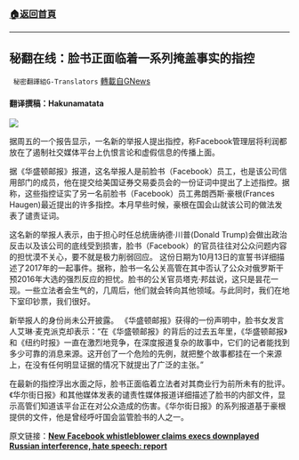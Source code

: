 ###  [:house:返回首頁](https://github.com/ourhimalayas/txt)
---


## 秘翻在线：脸书正面临着一系列掩盖事实的指控
` 秘密翻譯組G-Translators` [轉載自GNews](https://gnews.org/zh-hans/1612634/)

#### 翻译撰稿：Hakunamatata

![](https://assets.gnews.org/wp-content/uploads/2021/10/zuckerberg14364phearing.jpg)

据周五的一个报告显示，一名新的举报人提出指控，称Facebook管理层将利润都放在了遏制社交媒体平台上仇恨言论和虚假信息的传播上面。

据《华盛顿邮报》报道，这名举报人是前脸书（Facebook）员工，也是该公司信用部门的成员，他在提交给美国证券交易委员会的一份证词中提出了上述指控。据称，这些指控证实了另一名前脸书（Facebook）员工弗朗西斯·豪根(Frances Haugen)最近提出的许多指控。本月早些时候，豪根在国会山就该公司的做法发表了谴责证词。

这名新的举报人表示，由于担心时任总统唐纳德·川普(Donald Trump)会做出政治反击以及该公司的底线受到损害，脸书（Facebook）的官员往往对公众问题内容的担忧漠不关心，要不就是极力削弱回应。 这份日期为10月13日的宣誓书详细描述了2017年的一起事件。据称，脸书一名公关高管在其中否认了公众对俄罗斯干预2016年大选的强烈反应的担忧。脸书的公关官员塔克·邦兹说，这只是昙花一现。一些立法者会生气的，几周后，他们就会转向其他领域。与此同时，我们在地下室印钞票，我们很好。

新举报人的身份尚未公开披露。 《华盛顿邮报》获得的一份声明中，脸书女发言人艾琳·麦克派克却表示：“在《华盛顿邮报》的背后的过去五年里，《华盛顿邮报》和《纽约时报》一直在激烈地竞争，在深度报道复杂的故事中，它们的记者能找到多少可靠的消息来源。这开创了一个危险的先例，就把整个故事都挂在一个来源上，在没有任何明显证据的情况下就提出了广泛的主张。”

在最新的指控浮出水面之际，脸书正面临着立法者对其商业行为前所未有的批评。《华尔街日报》和其他媒体发表的谴责性媒体报道详细描述了脸书的内部文件，显示高管们知道该平台正在对公众造成的伤害。《华尔街日报》的系列报道基于豪根提供的文件，他是曾经呼吁国会监管脸书的人之一。

原文链接：[**New Facebook whistleblower claims execs downplayed Russian interference, hate speech: report**](https://www.foxbusiness.com/technology/new-facebook-whistleblower-russian-interference-hate-speech)
